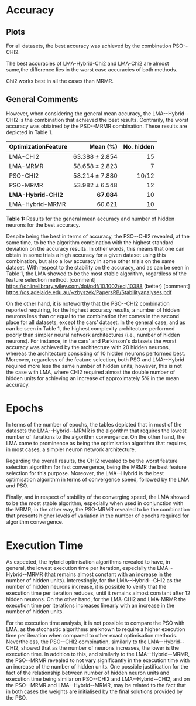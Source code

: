 # Accuracy

## Plots 

For all datasets, the best accuracy was achieved by the combination PSO--CHI2. 

The best accuracies of LMA-Hybrid-Chi2 and LMA-Chi2 are almost same,the difference lies in the worst case accuracies of both methods.

Chi2 works best in all the cases than MRMR.

## General Comments

However, when considering the general mean accuracy, the LMA--Hybrid--CHI2 is the combination that achieved the best results. Contrarily, the worst accuracy was obtained by the PSO--MRMR combination. These results are depicted in Table 1.

| OptimizationFeature   |   Mean (%)     |   No. hidden |
|:----------------------|---------------:|-------------:|
| LMA-CHI2              | 63.388 ± 2.854 |        15    |
| LMA-MRMR              | 58.658 ± 2.823 |         7    |
| PSO-CHI2              | 58.214 ± 7.880 |       10/12  |
| PSO-MRMR              | 53.982 ± 6.548 |        12    |
| **LMA-Hybrid-CHI2**   | **67.084**     |         10   |
| LMA-Hybrid-MRMR       | 60.621         |         10   |
**Table 1:** Results for the general mean accuracy and number of hidden neurons for the best accuracy.

Despite being the best in terms of accuracy, the PSO--CHI2 revealed, at the same time, to be the algorithm combination with the highest standard deviation on the accuracy results. In other words, this means that one can obtain in some trials a high accuracy for a given dataset using this combination, but also a low accuracy in some other trials on the same dataset. With respect to the stability on the accuracy, and as can be seen in Table 1, the LMA showed to be the most stable algorithm, regardless of the feature selection method. 
[comment] https://onlinelibrary.wiley.com/doi/pdf/10.1002/ecj.10388 (better)
[comment] https://cs.adelaide.edu.au/~zbyszek/PapersRB/Stabilityanalyses.pdf

On the other hand, it is noteworthy that the PSO--CHI2 combination reported requiring, for the highest accuracy results, a number of hidden neurons less than or equal to the combination that comes in the second place for all datasets, except the cars’ dataset. In the general case, and as can be seen in Table 1, the highest complexity architecture performed poorly than simpler neural network architectures (i.e., number of hidden neurons). For instance, in the cars' and Parkinson's datasets the worst accuracy was achieved by the architecture with 20 hidden neurons, whereas the architecture consisting of 10 hidden neurons performed best. Moreover, regardless of the feature selection, both PSO and LMA--Hybrid required more less the same number of hidden units; however, this is not the case with LMA, where CHI2 required almost the double number of hidden units for achieving an increase of approximately 5% in the mean accuracy. 

# Epochs

In terms of the number of epochs, the tables depicted that in most of the datasets the LMA--Hybrid--MRMR is the algorithm that requires the lowest number of iterations to the algorithm convergence. On the other hand, the LMA came to prominence as being the optimisation algorithm that requires, in most cases, a simpler neuron network architecture.  

Regarding the overall results, the CHI2 revealed to be the worst feature selection algorithm for fast convergence, being the MRMR the best feature selection for this purpose. Moreover, the LMA--Hybrid is the best optimisation algorithm in terms of convergence speed, followed by the LMA and PSO.

Finally, and in respect of stability of the converging speed, the LMA showed to be the most stable algorithm, especially when used in conjunction with the MRMR; in the other way, the PSO-MRMR revealed to be the combination that presents higher levels of variation in the number of epochs required for algorithm convergence.

# Execution Time

As expected, the hybrid optimisation algorithms revealed to have, in general, the lowest execution time per iteration, especially the LMA--Hybrid--MRMR (that remains almost constant with an increase in the number of hidden units). Interestingly, for the LMA--Hybrid--CHI2 as the number of hidden neurons increase, it is possible to verify that the execution time per iteration reduces, until it remains almost constant after 12 hidden neurons. On the other hand, for the LMA-CHI2 and LMA-MRMR the execution time per iterations increases linearly with an increase in the number of hidden units.   

For the execution time analysis, it is not possible to compare the PSO with LMA, as the stochastic algorithms are known to require a higher execution time per iteration when compared to other exact optimisation methods. Nevertheless, the PSO--CHI2 combination, similarly to the LMA--Hybrid--CHI2, showed that as the number of neurons increases, the lower is the execution time. In addition to this, and similarly to the LMA--Hybrid--MRMR, the PSO--MRMR revealed to not vary significantly in the execution time with an increase of the number of hidden units. One possible justification for the fact of the relationship between number of hidden neuron units and execution time being similar on PSO--CHI2 and LMA--Hybrid--CHI2, and on the PSO--MRMR and LMA--Hybrid--MRMR, may be related to the fact that in both cases the weights are initialised by the final solutions provided by the PSO.